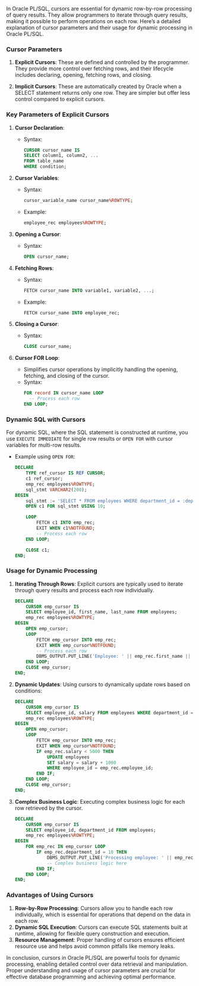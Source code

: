 In Oracle PL/SQL, cursors are essential for dynamic row-by-row processing of query results. They allow programmers to iterate through query results, making it possible to perform operations on each row. Here’s a detailed explanation of cursor parameters and their usage for dynamic processing in Oracle PL/SQL.

### Cursor Parameters

1. **Explicit Cursors**:
   These are defined and controlled by the programmer. They provide more control over fetching rows, and their lifecycle includes declaring, opening, fetching rows, and closing.

2. **Implicit Cursors**:
   These are automatically created by Oracle when a SELECT statement returns only one row. They are simpler but offer less control compared to explicit cursors.

### Key Parameters of Explicit Cursors

1. **Cursor Declaration**:
   - Syntax:
     ```sql
     CURSOR cursor_name IS
     SELECT column1, column2, ...
     FROM table_name
     WHERE condition;
     ```

2. **Cursor Variables**:
   - Syntax:
     ```sql
     cursor_variable_name cursor_name%ROWTYPE;
     ```
   - Example:
     ```sql
     employee_rec employees%ROWTYPE;
     ```

3. **Opening a Cursor**:
   - Syntax:
     ```sql
     OPEN cursor_name;
     ```

4. **Fetching Rows**:
   - Syntax:
     ```sql
     FETCH cursor_name INTO variable1, variable2, ...;
     ```
   - Example:
     ```sql
     FETCH cursor_name INTO employee_rec;
     ```

5. **Closing a Cursor**:
   - Syntax:
     ```sql
     CLOSE cursor_name;
     ```

6. **Cursor FOR Loop**:
   - Simplifies cursor operations by implicitly handling the opening, fetching, and closing of the cursor.
   - Syntax:
     ```sql
     FOR record IN cursor_name LOOP
       -- Process each row
     END LOOP;
     ```

### Dynamic SQL with Cursors

For dynamic SQL, where the SQL statement is constructed at runtime, you use `EXECUTE IMMEDIATE` for single row results or `OPEN FOR` with cursor variables for multi-row results.

- Example using `OPEN FOR`:
  ```sql
  DECLARE
      TYPE ref_cursor IS REF CURSOR;
      c1 ref_cursor;
      emp_rec employees%ROWTYPE;
      sql_stmt VARCHAR2(200);
  BEGIN
      sql_stmt := 'SELECT * FROM employees WHERE department_id = :dept_id';
      OPEN c1 FOR sql_stmt USING 10;

      LOOP
          FETCH c1 INTO emp_rec;
          EXIT WHEN c1%NOTFOUND;
          -- Process each row
      END LOOP;

      CLOSE c1;
  END;
  ```

### Usage for Dynamic Processing

1. **Iterating Through Rows**:
   Explicit cursors are typically used to iterate through query results and process each row individually.
   ```sql
   DECLARE
       CURSOR emp_cursor IS
       SELECT employee_id, first_name, last_name FROM employees;
       emp_rec employees%ROWTYPE;
   BEGIN
       OPEN emp_cursor;
       LOOP
           FETCH emp_cursor INTO emp_rec;
           EXIT WHEN emp_cursor%NOTFOUND;
           -- Process each row
           DBMS_OUTPUT.PUT_LINE('Employee: ' || emp_rec.first_name || ' ' || emp_rec.last_name);
       END LOOP;
       CLOSE emp_cursor;
   END;
   ```

2. **Dynamic Updates**:
   Using cursors to dynamically update rows based on conditions:
   ```sql
   DECLARE
       CURSOR emp_cursor IS
       SELECT employee_id, salary FROM employees WHERE department_id = 10;
       emp_rec employees%ROWTYPE;
   BEGIN
       OPEN emp_cursor;
       LOOP
           FETCH emp_cursor INTO emp_rec;
           EXIT WHEN emp_cursor%NOTFOUND;
           IF emp_rec.salary < 5000 THEN
               UPDATE employees
               SET salary = salary + 1000
               WHERE employee_id = emp_rec.employee_id;
           END IF;
       END LOOP;
       CLOSE emp_cursor;
   END;
   ```

3. **Complex Business Logic**:
   Executing complex business logic for each row retrieved by the cursor.
   ```sql
   DECLARE
       CURSOR emp_cursor IS
       SELECT employee_id, department_id FROM employees;
       emp_rec employees%ROWTYPE;
   BEGIN
       FOR emp_rec IN emp_cursor LOOP
           IF emp_rec.department_id = 10 THEN
               DBMS_OUTPUT.PUT_LINE('Processing employee: ' || emp_rec.employee_id);
               -- Complex business logic here
           END IF;
       END LOOP;
   END;
   ```

### Advantages of Using Cursors

1. **Row-by-Row Processing**: Cursors allow you to handle each row individually, which is essential for operations that depend on the data in each row.
2. **Dynamic SQL Execution**: Cursors can execute SQL statements built at runtime, allowing for flexible query construction and execution.
3. **Resource Management**: Proper handling of cursors ensures efficient resource use and helps avoid common pitfalls like memory leaks.

In conclusion, cursors in Oracle PL/SQL are powerful tools for dynamic processing, enabling detailed control over data retrieval and manipulation. Proper understanding and usage of cursor parameters are crucial for effective database programming and achieving optimal performance.
